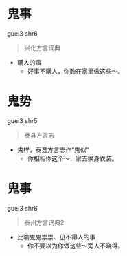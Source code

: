 # 鬼事
guei3 shr6
> 兴化方言词典
- 瞒人的事
  - 好事不瞒人，你覅在家里做这些～。

# 鬼势
guei3 shr5
> 泰县方言志
- 鬼样，泰县方言志作“鬼似”
  - 你相相你这个～，家去换身衣装。


# 鬼事
guei3 shr6
> 泰州方言词典2
- 比喻鬼鬼祟祟、见不得人的事
  - 你不要以为你做这些～旁人不晓得。